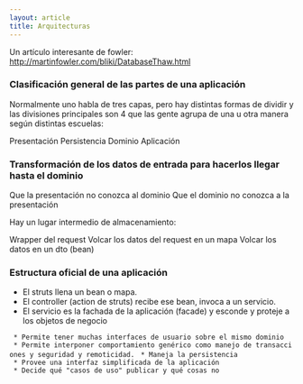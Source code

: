 ```yaml
---
layout: article
title: Arquitecturas
---
```


Un artículo interesante de fowler: <http://martinfowler.com/bliki/DatabaseThaw.html>

### Clasificación general de las partes de una aplicación

Normalmente uno habla de tres capas, pero hay distintas formas de dividir y las divisiones principales son 4 que las gente agrupa de una u otra manera según distintas escuelas:

Presentación
Persistencia
Dominio
Aplicación  

### Transformación de los datos de entrada para hacerlos llegar hasta el dominio

Que la presentación no conozca al dominio
Que el dominio no conozca a la presentación  

Hay un lugar intermedio de almacenamiento:

Wrapper del request
Volcar los datos del request en un mapa
Volcar los datos en un dto (bean)  

### Estructura oficial de una aplicación

-   El struts llena un bean o mapa.
-   El controller (action de struts) recibe ese bean, invoca a un servicio.
-   El servicio es la fachada de la aplicación (facade) y esconde y proteje a los objetos de negocio

` * Permite tener muchas interfaces de usuario sobre el mismo dominio`
` * Permite interponer comportamiento genérico como manejo de transacciones y seguridad y remoticidad.`
` * Maneja la persistencia`
` * Provee una interfaz simplificada de la aplicación`
` * Decide qué "casos de uso" publicar y qué cosas no`
